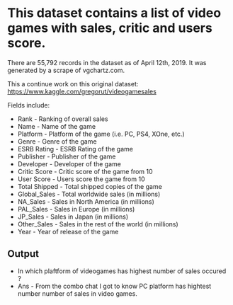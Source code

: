 # This dataset contains a list of video games with sales, critic and users score.

There are 55,792 records in the dataset as of April 12th, 2019. It was generated by a scrape of vgchartz.com.

This a continue work on this original dataset:
https://www.kaggle.com/gregorut/videogamesales

Fields include:

- Rank - Ranking of overall sales
- Name - Name of the game
- Platform - Platform of the game (i.e. PC, PS4, XOne, etc.)
- Genre - Genre of the game
- ESRB Rating - ESRB Rating of the game
- Publisher - Publisher of the game
- Developer - Developer of the game
- Critic Score - Critic score of the game from 10
- User Score - Users score the game from 10
- Total Shipped - Total shipped copies of the game
- Global_Sales - Total worldwide sales (in millions)
- NA_Sales - Sales in North America (in millions)
- PAL_Sales - Sales in Europe (in millions)
- JP_Sales - Sales in Japan (in millions)
- Other_Sales - Sales in the rest of the world (in millions)
- Year - Year of release of the game

## Output 

- In which plaftform of videogames has highest number of sales occured ?
- Ans - From the combo chat I got to know PC platform has hightest number number of sales in video games.
